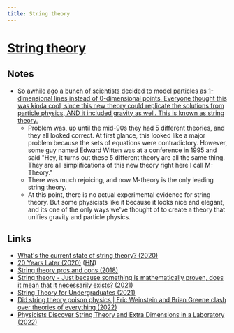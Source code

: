 ```yaml
---
title: String theory
---
```


# [String theory](http://en.wikipedia.org/wiki/String_theory)

## Notes

- [So awhile ago a bunch of scientists decided to model particles as 1-dimensional lines instead of 0-dimensional points. Everyone thought this was kinda cool, since this new theory could replicate the solutions from particle physics, AND it included gravity as well. This is known as string theory.](https://www.reddit.com/r/explainlikeimfive/comments/2i6tia/eli5_what_exactly_is_the_mtheory/)
  - Problem was, up until the mid-90s they had 5 different theories, and they all looked correct. At first glance, this looked like a major problem because the sets of equations were contradictory. However, some guy named Edward Witten was at a conference in 1995 and said "Hey, it turns out these 5 different theory are all the same thing. They are all simplifications of this new theory right here I call M-Theory."
  - There was much rejoicing, and now M-theory is the only leading string theory.
  - At this point, there is no actual experimental evidence for string theory. But some physicists like it because it looks nice and elegant, and its one of the only ways we've thought of to create a theory that unifies gravity and particle physics.

## Links

- [What's the current state of string theory? (2020)](https://www.reddit.com/r/AskPhysics/comments/gxwowd/whats_the_current_state_of_string_theory/)
- [20 Years Later (2020)](https://www.math.columbia.edu/~woit/wordpress/?p=12069) ([HN](https://news.ycombinator.com/item?id=25573989))
- [String theory pros and cons (2018)](https://www.youtube.com/watch?v=6RQ6ugMWZ0c)
- [String theory - Just because something is mathematically proven, does it mean that it necessarily exists? (2021)](https://www.reddit.com/r/AskPhysics/comments/lswlh2/string_theory_just_because_something_is/)
- [String Theory for Undergraduates (2021)](http://www.mit.edu/~lindrew/8.251.pdf)
- [Did string theory poison physics | Eric Weinstein and Brian Greene clash over theories of everything (2022)](https://www.youtube.com/watch?v=hyFMB1xfePw)
- [Physicists Discover String Theory and Extra Dimensions in a Laboratory (2022)](https://profmattstrassler.com/2022/12/05/physicists-discover-string-theory-and-extra-dimensions-in-a-laboratory/)
